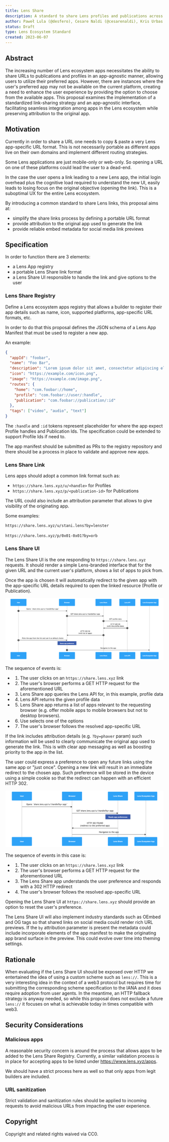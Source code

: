 ```yaml
---
title: Lens Share
description: A standard to share Lens profiles and publications across the Lens ecosystem
author: Paweł Lula (@desfero), Cesare Naldi (@cesarenaldi), Kris Urbas (@krzysu)
status: Draft
type: Lens Ecosystem Standard
created: 2023-06-07
---
```


## Abstract

The increasing number of Lens ecosystem apps necessitates the ability to share URLs to publications and profiles in an app-agnostic manner, allowing users to utilize their preferred apps. However, there are instances where the user's preferred app may not be available on the current platform, creating a need to enhance the user experience by providing the option to choose from the available apps. This proposal examines the implementation of a standardized link-sharing strategy and an app-agnostic interface, facilitating seamless integration among apps in the Lens ecosystem while preserving attribution to the original app.

## Motivation

Currently in order to share a URL one needs to copy & paste a very Lens app-specific URL format. This is not necessarily portable as different apps live on their own domains and implement different routing strategies.

Some Lens applications are just mobile-only or web-only. So opening a URL on one of these platforms could lead the user to a dead-end.

In the case the user opens a link leading to a new Lens app, the initial login overhead plus the cognitive load required to understand the new UI, easily leads to losing focus on the original objective (opening the link). This is a suboptimal UX for the entire Lens ecosystem.

By introducing a common standard to share Lens links, this proposal aims at:

- simplify the share links process by defining a portable URL format
- provide attribution to the original app used to generate the link
- provide reliable embed metadata for social media link previews

## Specification

In order to function there are 3 elements:

- a Lens App registry
- a portable Lens Share link format
- a Lens Share UI responsible to handle the link and give options to the user

### Lens Share Registry

Define a Lens ecosystem apps registry that allows a builder to register their app details such as name, icon, supported platforms, app-specific URL formats, etc.

In order to do that this proposal defines the JSON schema of a Lens App Manifest that must be used to register a new app.

An example:

```json
{
  "appId": "foobar",
  "name": "Foo Bar",
  "description": "Lorem ipsum dolor sit amet, consectetur adipiscing elit, sed do eiusmod tempor incididunt ut labore et dolore magna aliqua. ",
  "icon": "https://example.com/icon.png",
  "image": "https://example.com/image.png",
  "routes": {
    "home": "com.foobar://home",
    "profile": "com.foobar://user/:handle",
    "publication": "com.foobar://publication/:id"
  },
  "tags": ["video", "audio", "text"]
}
```

The `:handle` and `:id` tokens represent placeholder for where the app expect Profile handles and Publication Ids. The specification could be extended to support Profile Ids if need to.

The app manifest should be submitted as PRs to the registry repository and there should be a process in place to validate and approve new apps.

### Lens Share Link

Lens apps should adopt a common link format such as:

- `https://share.lens.xyz/u/<handle>` for Profiles
- `https://share.lens.xyz/p/<publication-id>` for Publications

The URL could also include an attribution parameter that allows to give visibility of the originating app.

Some examples:

```
https://share.lens.xyz/u/stani.lens?by=lenster

https://share.lens.xyz/p/0x01-0x01?by=orb
```

### Lens Share UI

The Lens Share UI is the one responding to `https://share.lens.xyz` requests. It should render a simple Lens-branded interface that for the given URL and the current user's platform, shows a list of apps to pick from.

Once the app is chosen it will automatically redirect to the given app with the app-specific URL details required to open the linked resource (Profile or Publication).

![image](./lip-3/diagram-1.png)

The sequence of events is:

- 1. The user clicks on an `https://share.lens.xyz` link
- 2. The user's browser performs a GET HTTP request for the aforementioned URL
- 3. Lens Share app queries the Lens API for, in this example, profile data
- 4. Lens API returns the given profile data
- 5. Lens Share app returns a list of apps relevant to the requesting browser (e.g. offer mobile apps to mobile browsers but not to desktop browsers).
- 6. Use selects one of the options
- 7. The user's browser follows the resolved app-specific URL

If the link includes attribution details (e.g. `?by=phaver` param) such information will be used to clearly communicate the original app used to generate the link. This is with clear app messaging as well as boosting priority to the app in the list.

The user could express a preference to open any future links using the same app or "just once". Opening a new link will result in an immediate redirect to the chosen app. Such preference will be stored in the device using a simple cookie so that the redirect can happen with an efficient HTTP 302.

![image](./lip-3/diagram-2.png)

The sequence of events in this case is:

- 1. The user clicks on an `https://share.lens.xyz` link
- 2. The user's browser performs a GET HTTP request for the aforementioned URL
- 3. The Lens Share app understands the user preference and responds with a 302 HTTP redirect
- 4. The user's browser follows the resolved app-specific URL

Opening the Lens Share UI at `https://share.lens.xyz` should provide an option to reset the user's preference.

The Lens Share UI will also implement industry standards such as OEmbed and OG tags so that shared links on social media could render rich URL previews. If the `by` attribution parameter is present the metadata could include incorporate elements of the app manifest to make the originating app brand surface in the preview. This could evolve over time into theming settings.

## Rationale

When evaluating if the Lens Share UI should be exposed over HTTP we entertained the idea of using a custom scheme such as `lens://`. This is a very interesting idea in the context of a web3 protocol but requires time for submitting the corresponding scheme specification to the IANA and it does require adoption from user agents. In the meantime, an HTTP fallback strategy is anyway needed, so while this proposal does not exclude a future `lens://` it focuses on what is achievable today in times compatible with web3.

## Security Considerations

### Malicious apps

A reasonable security concern is around the process that allows apps to be added to the Lens Share Registry.
Currently, a similar validation process is in place for accepting apps to be listed under https://www.lens.xyz/apps.

We should have a strict process here as well so that only apps from legit builders are included.

### URL sanitization

Strict validation and sanitization rules should be applied to incoming requests to avoid malicious URLs from impacting the user experience.

## Copyright

Copyright and related rights waived via CC0.
